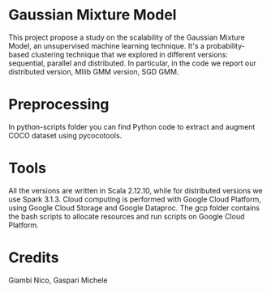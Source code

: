 # Gaussian Mixture Model
This project propose a study on the scalability of the Gaussian Mixture Model, an unsupervised machine learning technique.
It's a probability-based clustering technique that we explored in different versions: sequential, parallel and distributed.
In particular, in the code we report our distributed version, Mllib GMM version, SGD GMM.

# Preprocessing
In python-scripts folder you can find Python code to extract and augment COCO dataset using pycocotools.

# Tools
All the versions are written in Scala 2.12.10, while for distributed versions we use Spark 3.1.3.
Cloud computing is performed with Google Cloud Platform, using Google Cloud Storage and Google Dataproc.
The gcp folder contains the bash scripts to allocate resources and run scripts on Google Cloud Platform.

# Credits
Giambi Nico, Gaspari Michele
